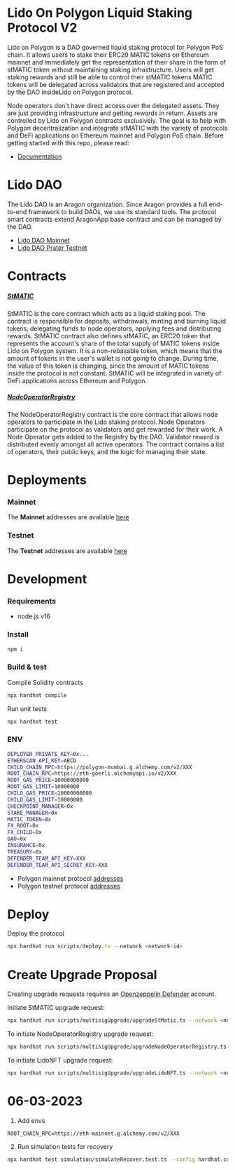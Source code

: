 # Lido On Polygon Liquid Staking Protocol V2
Lido on Polygon is a DAO governed liquid staking protocol for Polygon PoS chain. It allows users to stake their ERC20 MATIC tokens on Ethereum mainnet and immediately get the representation of their share in the form of stMATIC token without maintaining staking infrastructure. Users will get staking rewards and still be able to control their stMATIC tokens MATIC tokens will be delegated across validators that are registered and accepted by the DAO insideLido on Polygon protocol.

Node operators don't have direct access over the delegated assets.
They are just providing infrastructure and getting rewards in return.
Assets are controlled by Lido on Polygon contracts exclusively.
The goal is to help with Polygon decentralization and integrate stMATIC with the variety of protocols and DeFi applications on Ethereum mainnet and Polygon PoS chain. 
Before getting started with this repo, please read:
- [Documentation](https://docs.polygon.lido.fi/)

# Lido DAO
The Lido DAO is an Aragon organization. Since Aragon provides a full end-to-end framework to build DAOs, we use its standard tools. The protocol smart contracts extend AragonApp base contract and can be managed by the DAO.
- [Lido DAO Mainnet](https://mainnet.lido.fi/#/lido-dao/)
- [Lido DAO Prater Testnet](https://testnet.testnet.fi/#/lido-testnet-prater/)

# Contracts

##### [StMATIC](https://github.com/lidofinance/polygon-contracts/blob/main/contracts/StMATIC.sol)
StMATIC is the core contract which acts as a liquid staking pool. The contract is responsible for deposits, withdrawals, minting and burning liquid tokens, delegating funds to node operators, applying fees and distributing rewards.
StMATIC contract also defines stMATIC, an ERC20 token that represents the account's share of the total supply of MATIC tokens inside Lido on Polygon system. It is a non-rebasable token, which means that the amount of tokens in the user's wallet is not going to change. During time, the value of this token is changing, since the amount of MATIC tokens inside the protocol is not constant. StMATIC will be integrated in variety of DeFi applications across Ethereum and Polygon.

##### [NodeOperatorRegistry](https://github.com/lidofinance/polygon-contracts/blob/main/contracts/NodeOperatorRegistry.sol)
The NodeOperatorRegistry contract is the core contract that allows node operators to participate in the Lido staking protocol. Node Operators participate on the protocol as validators and get rewarded for their work. A Node Operator gets added to the Registry by the DAO. Validator reward is distributed evenly amongst all active operators. The contract contains a list of operators, their public keys, and the logic for managing their state.

# Deployments

### Mainnet
The **Mainnet** addresses are available [here](https://github.com/lidofinance/polygon-contracts/blob/main/mainnet-deployment-info.json)

### Testnet
The **Testnet** addresses are available [here](https://github.com/lidofinance/polygon-contracts/blob/main/testnet-deployment-info.json)

# Development

### Requirements
- node.js v16

### Install
```sh
npm i
```

### Build & test
Compile Solidity contracts
```sh
npx hardhat compile
```
Run unit tests
```sh
npx hardhat test
```

### ENV
```sh
DEPLOYER_PRIVATE_KEY=0x...
ETHERSCAN_API_KEY=ABCD
CHILD_CHAIN_RPC=https://polygon-mumbai.g.alchemy.com/v2/XXX
ROOT_CHAIN_RPC=https://eth-goerli.alchemyapi.io/v2/XXX
ROOT_GAS_PRICE=10000000000
ROOT_GAS_LIMIT=10000000
CHILD_GAS_PRICE=10000000000
CHILD_GAS_LIMIT=10000000
CHECKPOINT_MANAGER=0x
STAKE_MANAGER=0x
MATIC_TOKEN=0x
FX_ROOT=0x
FX_CHILD=0x
DAO=0x
INSURANCE=0x
TREASURY=0x
DEFENDER_TEAM_API_KEY=XXX
DEFENDER_TEAM_API_SECRET_KEY=XXX

```
- Polygon mainnet protocol [addresses](https://static.matic.network/network/mainnet/v1/index.json)
- Polygon testnet protocol [addresses](https://static.matic.network/network/testnet/mumbai/index.json)

# Deploy
Deploy the protocol
```js
npx hardhat run scripts/deploy.ts --network <network-id>
```

# Create Upgrade Proposal
Creating upgrade requests requires an [Openzeppelin Defender](https://www.openzeppelin.com/defender) account.

Initiate StMATIC upgrade request:
```sh
npx hardhat run scripts/multisigUpgrade/upgradeStMatic.ts --network <network-id>
```

To initiate NodeOperatorRegistry upgrade request:
```sh
npx hardhat run scripts/multisigUpgrade/upgradeNodeOperatorRegistry.ts --network <network-id>
```

To initiate LidoNFT upgrade request:
```sh
npx hardhat run scripts/multisigUpgrade/upgradeLidoNFT.ts --network <network-id>
```

# 06-03-2023
1. Add envs
```
ROOT_CHAIN_RPC=https://eth-mainnet.g.alchemy.com/v2/XXX
```
2. Run simulation tests for recovery
```sh
npx hardhat test simulation/simulateRecover.test.ts --config hardhat.config_fork.ts
```